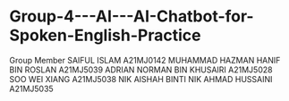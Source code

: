 # Group-4---AI---AI-Chatbot-for-Spoken-English-Practice

Group Member
SAIFUL ISLAM A21MJ0142
MUHAMMAD HAZMAN HANIF BIN ROSLAN A21MJ5039
ADRIAN NORMAN BIN KHUSAIRI A21MJ5028
SOO WEI XIANG A21MJ5038
NIK AISHAH BINTI NIK AHMAD HUSSAINI A21MJ5035
